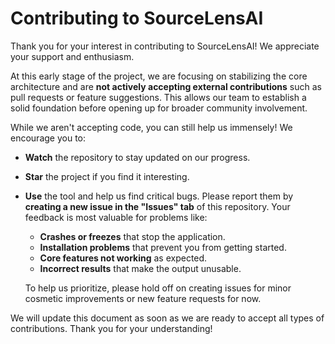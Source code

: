 # Contributing to SourceLensAI

Thank you for your interest in contributing to SourceLensAI! We appreciate your support and enthusiasm.

At this early stage of the project, we are focusing on stabilizing the core architecture and are **not actively accepting external contributions** such as pull requests or feature suggestions. This allows our team to establish a solid foundation before opening up for broader community involvement.

While we aren't accepting code, you can still help us immensely! We encourage you to:

-   **Watch** the repository to stay updated on our progress.
-   **Star** the project if you find it interesting.
-   **Use** the tool and help us find critical bugs. Please report them by **creating a new issue in the "Issues" tab** of this repository. Your feedback is most valuable for problems like:
    *   **Crashes or freezes** that stop the application.
    *   **Installation problems** that prevent you from getting started.
    *   **Core features not working** as expected.
    *   **Incorrect results** that make the output unusable.

    To help us prioritize, please hold off on creating issues for minor cosmetic improvements or new feature requests for now.

We will update this document as soon as we are ready to accept all types of contributions. Thank you for your understanding!
